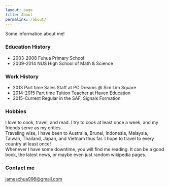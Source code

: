 ```yaml
---
layout: page
title: About
permalink: /about/
---
```


Some information about me!


### Education History

* 2003-2008     Fuhua Primary School
* 2009-2014     NUS High School of Math & Science

### Work History

* 2013          Part time Sales Staff at PC Dreams @ Sim Lim Square 
* 2014-2015     Part time Tuition Teacher at Haven Education
* 2015-Current  Regular in the SAF, Signals Formation

### Hobbies  
I love to cook, travel, and read. I try to cook at least once a week, and my friends serve as my critics.  
Traveling wise, I have been to Australia, Brunei, Indonesia, Malaysia, Taiwan, Thailand, Japan, and Vietnam thus far. I hope to travel to every country at least once!  
Whenever I have some downtime, you will find me reading. It can be a good book, the latest news, or maybe even just random wikipedia pages.

### Contact me

[jameschua996@gmail.com](mailto:jameschua996@gmail.com)
